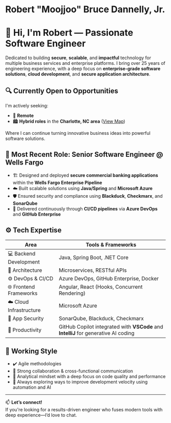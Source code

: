 # Robert "Moojjoo" Bruce Dannelly, Jr.

# 👋 Hi, I'm Robert — Passionate Software Engineer

Dedicated to building **secure**, **scalable**, and **impactful** technology for multiple business services and enterprise platforms. I bring over 25 years of engineering experience, with a deep focus on **enterprise-grade software solutions**, **cloud development**, and **secure application architecture**.

## 🔍 Currently Open to Opportunities

I'm actively seeking:

- 📡 **Remote**
- 🏙️ **Hybrid roles** in the **Charlotte, NC area** ([View Map](https://goo.gl/45ewvA))

Where I can continue turning innovative business ideas into powerful software solutions.

## 💼 Most Recent Role: Senior Software Engineer @ Wells Fargo

- 🏗️ Designed and deployed **secure commercial banking applications** within the **Wells Fargo Enterprise Pipeline**
- ☁️ Built scalable solutions using **Java/Spring** and **Microsoft Azure**
- 🛡️ Ensured security and compliance using **Blackduck**, **Checkmarx**, and **SonarQube**
- 🔄 Delivered continuously through **CI/CD pipelines** via **Azure DevOps** and **GitHub Enterprise**

## ⚙️ Tech Expertise

| Area                    | Tools & Frameworks                                                                 |
|-------------------------|------------------------------------------------------------------------------------|
| 💻 Backend Development  | Java, Spring Boot, .NET Core                                                       |
| 🧩 Architecture         | Microservices, RESTful APIs                                                        |
| ⚙️ DevOps & CI/CD       | Azure DevOps, GitHub Enterprise, Docker                                            |
| 🌐 Frontend Frameworks  | Angular, React (Hooks, Concurrent Rendering)                                      |
| ☁️ Cloud Infrastructure | Microsoft Azure                                                                   |
| 🔐 App Security         | SonarQube, Blackduck, Checkmarx                                                    |
| 🧠 Productivity         | GitHub Copilot integrated with **VSCode** and **IntelliJ** for generative AI coding |

## 🔁 Working Style

- ✔️ Agile methodologies
- 💬 Strong collaboration & cross-functional communication
- 🔎 Analytical mindset with a deep focus on code quality and performance
- 🚀 Always exploring ways to improve development velocity using automation and AI

---

📫 **Let’s connect!**  
If you're looking for a results-driven engineer who fuses modern tools with deep experience—I’d love to chat.
